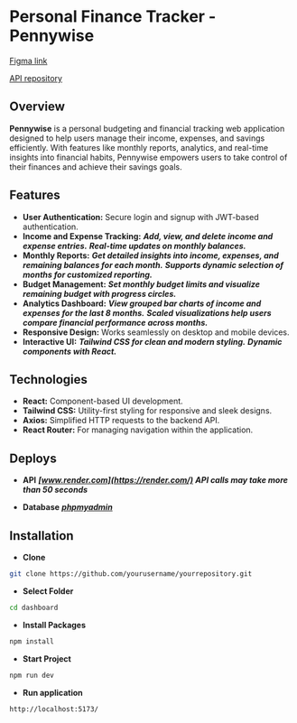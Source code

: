 # Personal Finance Tracker - Pennywise

[Figma link](https://www.figma.com/design/GDL17C0Mh9nyxQ7sk4L2BA/Marten-Pennywise-UI-Kit-(Copy)?node-id=72-442&t=QGfZWuUzE3UIrcUj-1)

[API repository](https://github.com/Martenelias/finance-api)

## Overview

**Pennywise** is a personal budgeting and financial tracking web application designed to help users manage their income, expenses, and savings efficiently. With features like monthly reports, analytics, and real-time insights into financial habits, Pennywise empowers users to take control of their finances and achieve their savings goals.

## Features

- **User Authentication:** Secure login and signup with JWT-based authentication.
- **Income and Expense Tracking:**
  ***Add, view, and delete income and expense entries.***
  ***Real-time updates on monthly balances.***
- **Monthly Reports:**
  ***Get detailed insights into income, expenses, and remaining balances for each month.***
  ***Supports dynamic selection of months for customized reporting.***
- **Budget Management:**
  ***Set monthly budget limits and visualize remaining budget with progress circles.***
- **Analytics Dashboard:**
  ***View grouped bar charts of income and expenses for the last 8 months.***
  ***Scaled visualizations help users compare financial performance across months.***
- **Responsive Design:** Works seamlessly on desktop and mobile devices.
- **Interactive UI:**
  ***Tailwind CSS for clean and modern styling.***
  ***Dynamic components with React.***

## Technologies

- **React:** Component-based UI development.
- **Tailwind CSS:** Utility-first styling for responsive and sleek designs.
- **Axios:** Simplified HTTP requests to the backend API.
- **React Router:** For managing navigation within the application.

## Deploys

- **API**
  ***[www.render.com](https://render.com/)***
  ***API calls may take more than 50 seconds***

- **Database**
  ***[phpmyadmin](https://www.phpmyadmin.co/)***

## Installation

- **Clone**

```bash
git clone https://github.com/yourusername/yourrepository.git
```

- **Select Folder**

```bash
cd dashboard
```

- **Install Packages**

```bash
npm install
```

- **Start Project**

```bash
npm run dev
```

- **Run application**

```bash
http://localhost:5173/
```
